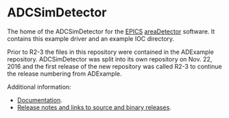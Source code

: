 ADCSimDetector
=============
The home of the ADCSimDetector for the
[EPICS](http://www.aps.anl.gov/epics/) 
[areaDetector](https://cars.uchicago.edu/software/epics/areaDetector.html) 
software.  It contains this example driver and an example IOC directory.

Prior to R2-3 the files in this repository were contained in the ADExample
repository.  ADCSimDetector was split into its own repository on Nov. 22, 2016
and the first release of the new repository was called R2-3 to continue the
release numbering from ADExample.

Additional information:
* [Documentation](https://cars.uchicago.edu/software/epics/ADCSimDetectorDoc.html).
* [Release notes and links to source and binary releases](RELEASE.md).
